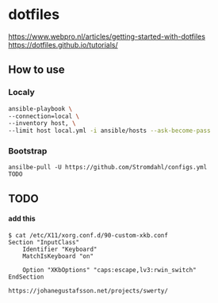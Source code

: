 # dotfiles
https://www.webpro.nl/articles/getting-started-with-dotfiles
https://dotfiles.github.io/tutorials/

## How to use

### Localy
``` bash
ansible-playbook \
--connection=local \ 
--inventory host, \
--limit host local.yml -i ansible/hosts --ask-become-pass
```

### Bootstrap
```
ansilbe-pull -U https://github.com/Stromdahl/configs.yml
TODO
```

## TODO

#### add this
```
$ cat /etc/X11/xorg.conf.d/90-custom-xkb.conf 
Section "InputClass"
	Identifier "Keyboard"
	MatchIsKeyboard "on"

	Option "XKbOptions" "caps:escape,lv3:rwin_switch"
EndSection
```
`https://johanegustafsson.net/projects/swerty/`
